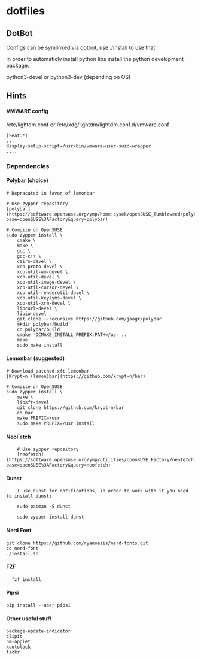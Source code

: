 # dotfiles

## DotBot

  Configs can be symlinked via [dotbot](https://git.io/dotbot), use ./install to use that 

  In order to automaticly install python libs install the python development package:

  python3-devel or python3-dev (depending on OS)

## Hints

#### VMWARE config

/etc/lightdm.conf or /etc/xdg/lightdm/lightdm.conf.d/vmware.conf

	[Seat:*]
	...
	display-setup-script=/usr/bin/vmware-user-suid-wrapper
	....

### Dependencies

#### Polybar (choice)

	# Depracated in favor of lemonbar

	# Use zypper repository
	[polybar](https://software.opensuse.org/ymp/home:sysek/openSUSE_Tumbleweed/polybar.ymp?base=openSUSE%3AFactory&query=polybar)

	# Compile on OpenSUSE
	sudo zypper install \
		cmake \
		make \
		gcc \
		gcc-c++ \
		cairo-devel \
		xcb-proto-devel \
		xcb-util-wm-devel \
		xcb-util-devel \
		xcb-util-image-devel \
		xcb-util-cursor-devel \
		xcb-util-renderutil-devel \
		xcb-util-keysyms-devel \
		xcb-util-xrm-devel \
		libcurl-devel \
		libiw-devel
		git clone --recursive https://github.com/jaagr/polybar
		mkdir polybar/build
		cd polybar/build
		cmake -DCMAKE_INSTALL_PREFIX:PATH=/usr ..
		make
		sudo make install

#### Lemonbar (suggested)

	# Download patched xft lemonbar
	[Krypt-n (lemon)bar](https://github.com/krypt-n/bar)

	# Compile on OpenSUSE
	sudo zypper install \
		make \
		libXft-devel
		git clone https://github.com/krypt-n/bar
		cd bar
		make PREFIX=/usr
		sudo make PREFIX=/usr install

#### NeoFetch

		# Use zypper repository
		[neofetch](https://software.opensuse.org/ymp/utilities/openSUSE_Factory/neofetch.ymp?base=openSUSE%3AFactory&query=neofetch)

#### Dunst

		I use dunst for notifications, in order to work with it you need to install dunst:

		sudo pacman -S dunst

		sudo zypper install dunst

#### Nerd Font

	git clone https://github.com/ryanoasis/nerd-fonts.git
	cd nerd-font
	./install.sh

#### FZF

	__fzf_install

#### Pipsi

	pip install --user pipsi

#### Other useful stuff

	package-update-indicator
	clipit
	nm-applet
	xautolock
	tickr
